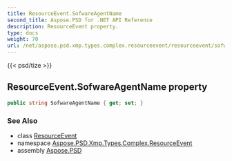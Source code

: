 ```yaml
---
title: ResourceEvent.SofwareAgentName
second_title: Aspose.PSD for .NET API Reference
description: ResourceEvent property. 
type: docs
weight: 70
url: /net/aspose.psd.xmp.types.complex.resourceevent/resourceevent/sofwareagentname/
---
```

{{< psd/tize >}}
## ResourceEvent.SofwareAgentName property

```csharp
public string SofwareAgentName { get; set; }
```

### See Also

* class [ResourceEvent](../)
* namespace [Aspose.PSD.Xmp.Types.Complex.ResourceEvent](../../resourceevent/)
* assembly [Aspose.PSD](../../../)


